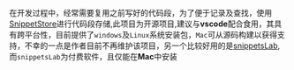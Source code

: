 <!--
 * @Author: LiZedong <15516926476@163.com>
 * @Date: 2022-01-26 13:59:10
 * @LastEditors: LiZedong <15516926476@163.com>
 * @LastEditTime: 2022-01-26 14:51:15
 * @FilePath: \A个人笔记\常用工具\个人代码库记录.md
-->
在开发过程中，经常需要复用之前写好的代码段，为了便于记录及查找，使用[SnippetStore](https://www.electronjs.org/apps/snippetstore)进行代码段存储,此项目为开源项目,建议与**vscode**配合食用，其具有跨平台性，目前提供了`windows`及`Linux`系统安装包，`Mac`可从源码构建以获得支持，不幸的一点是作者目前不再维护该项目，另一个比较好用的是[snippetsLab](https://www.renfei.org/snippets-lab/),而`snippetsLab`为付费软件，且仅能在**Mac**中安装